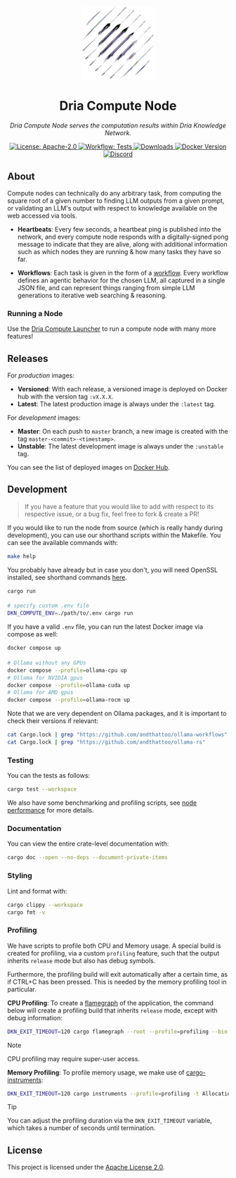<p align="center">
  <img src="https://raw.githubusercontent.com/firstbatchxyz/.github/refs/heads/master/branding/dria-logo-square.svg" alt="logo" width="168">
</p>

<p align="center">
  <h1 align="center">
    Dria Compute Node
  </h1>
  <p align="center">
    <i>Dria Compute Node serves the computation results within Dria Knowledge Network.</i>
  </p>
</p>

<p align="center">
    <a href="https://opensource.org/license/apache-2-0" target="_blank">
        <img alt="License: Apache-2.0" src="https://img.shields.io/badge/license-Apache%202.0-7CB9E8.svg">
    </a>
    <a href="./.github/workflows/test.yml" target="_blank">
        <img alt="Workflow: Tests" src="https://github.com/firstbatchxyz/dkn-compute-node/actions/workflows/tests.yml/badge.svg?branch=master">
    </a>
    <a href="https://github.com/firstbatchxyz/dkn-compute-node/releases" target="_blank">
        <img alt="Downloads" src="https://img.shields.io/github/downloads/firstbatchxyz/dkn-compute-node/total?logo=github&logoColor=%23F2FFEE&color=%2332C754">
    </a>
    <a href="https://hub.docker.com/repository/docker/firstbatch/dkn-compute-node/general" target="_blank">
        <img alt="Docker Version" src="https://img.shields.io/docker/v/firstbatch/dkn-compute-node?logo=Docker&label=image&color=2496ED&sort=semver">
    </a>
    <a href="https://discord.gg/dria" target="_blank">
        <img alt="Discord" src="https://dcbadge.vercel.app/api/server/dria?style=flat">
    </a>
</p>

## About

Compute nodes can technically do any arbitrary task, from computing the square root of a given number to finding LLM outputs from a given prompt, or validating an LLM's output with respect to knowledge available on the web accessed via tools.

- **Heartbeats**: Every few seconds, a heartbeat ping is published into the network, and every compute node responds with a digitally-signed pong message to indicate that they are alive, along with additional information such as which nodes they are running & how many tasks they have so far.

- **Workflows**: Each task is given in the form of a [workflow](https://github.com/andthattoo/ollama-workflows). Every workflow defines an agentic behavior for the chosen LLM, all captured in a single JSON file, and can represent things ranging from simple LLM generations to iterative web searching & reasoning.

### Running a Node

Use the [Dria Compute Launcher](https://github.com/firstbatchxyz/dkn-compute-launcher/) to run a compute node with many more features!

## Releases

For _production_ images:

- **Versioned**: With each release, a versioned image is deployed on Docker hub with the version tag `:vX.X.X`.
- **Latest**: The latest production image is always under the `:latest` tag.

For _development_ images:

- **Master**: On each push to `master` branch, a new image is created with the tag `master-<commit>-<timestamp>`.
- **Unstable**: The latest development image is always under the `:unstable` tag.

You can see the list of deployed images on [Docker Hub](https://hub.docker.com/orgs/firstbatch/members).

## Development

> If you have a feature that you would like to add with respect to its respective issue, or a bug fix, feel free to fork & create a PR!

If you would like to run the node from source (which is really handy during development), you can use our shorthand scripts within the Makefile. You can see the available commands with:

```sh
make help
```

You probably have already but in case you don't, you will need OpenSSL installed, see shorthand commands [here](https://github.com/sfackler/rust-openssl/issues/855#issuecomment-450057552).

```sh
cargo run

# specify custom .env file
DKN_COMPUTE_ENV=./path/to/.env cargo run
```

If you have a valid `.env` file, you can run the latest Docker image via compose as well:

```sh
docker compose up

# Ollama without any GPUs
docker compose --profile=ollama-cpu up
# Ollama for NVIDIA gpus
docker compose --profile=ollama-cuda up
# Ollama for AMD gpus
docker compose --profile=ollama-rocm up
```

Note that we are very dependent on Ollama packages, and it is important to check their versions if relevant:

```sh
cat Cargo.lock | grep "https://github.com/andthattoo/ollama-workflows"
cat Cargo.lock | grep "https://github.com/andthattoo/ollama-rs"
```

### Testing

You can the tests as follows:

```sh
cargo test --workspace
```

We also have some benchmarking and profiling scripts, see [node performance](./docs/NODE_PERFORMANCE.md) for more details.

### Documentation

You can view the entire crate-level documentation with:

```sh
cargo doc --open --no-deps --document-private-items
```

### Styling

Lint and format with:

```sh
cargo clippy --workspace
cargo fmt -v
```

### Profiling

We have scripts to profile both CPU and Memory usage. A special build is created for profiling, via a custom `profiling` feature, such that the output inherits `release` mode but also has debug symbols.

Furthermore, the profiling build will exit automatically after a certain time, as if CTRL+C has been pressed. This is needed by the memory profiling tool in particular.

**CPU Profiling**: To create a [flamegraph](https://crates.io/crates/flamegraph) of the application, the command below will create a profiling build that inherits `release` mode, except with debug information:

```sh
DKN_EXIT_TIMEOUT=120 cargo flamegraph --root --profile=profiling --bin dkn-compute
```

> [!NOTE]
>
> CPU profiling may require super-user access.

**Memory Profiling**: To profile memory usage, we make use of [cargo-instruments](https://crates.io/crates/cargo-instruments):

```sh
DKN_EXIT_TIMEOUT=120 cargo instruments --profile=profiling -t Allocations --bin dkn-compute
```

> [!TIP]
>
> You can adjust the profiling duration via the `DKN_EXIT_TIMEOUT` variable, which takes a number of seconds until termination.

## License

This project is licensed under the [Apache License 2.0](https://opensource.org/license/Apache-2.0).
